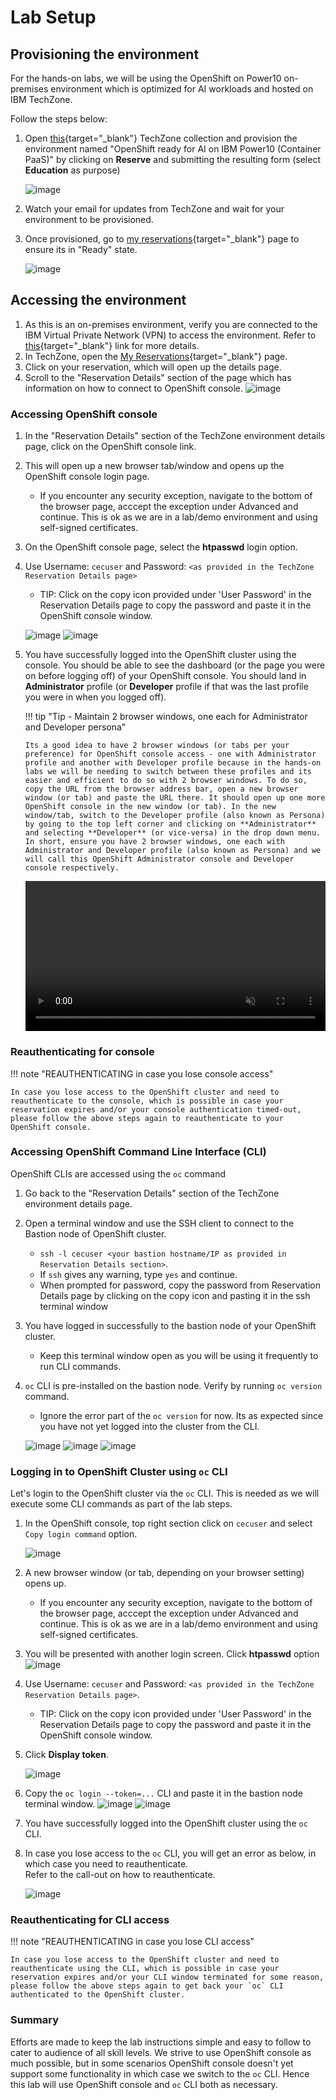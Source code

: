# Lab Setup

## Provisioning the environment

For the hands-on labs, we will be using the OpenShift on Power10 on-premises environment which is optimized for AI workloads and hosted on IBM TechZone.

Follow the steps below:

1. Open [this](https://techzone.ibm.com/collection/generative-ai-demos-on-ibm-power/environments){target="_blank"} TechZone collection and provision the environment named "OpenShift ready for AI on IBM Power10 (Container PaaS)" by clicking on **Reserve** and submitting the resulting form (select **Education** as purpose)
   
     ![image](https://github.com/user-attachments/assets/7e141798-b557-4584-928d-7ad0ecd24c8c)
   
3. Watch your email for updates from TechZone and wait for your environment to be provisioned.   
4. Once provisioned, go to [my reservations](https://techzone.ibm.com/my/reservations){target="_blank"} page to ensure its in "Ready" state.

     ![image](https://github.com/user-attachments/assets/18e24261-143b-4912-b8ec-285fc6fce394)

## Accessing the environment

1. As this is an on-premises environment, verify you are connected to the IBM Virtual Private Network (VPN) to access the environment. Refer to [this](https://github.com/IBM/itz-support-public/blob/main/IBM-On-premise/IBM-On-premise-Runbooks/configure-vpn.md){target="_blank"} link for more details.
2. In TechZone, open the [My Reservations](https://techzone.ibm.com/my/reservations){target="_blank"} page.
3. Click on your reservation, which will open up the details page.
4. Scroll to the "Reservation Details" section of the page which has information on how to connect to OpenShift console.
   ![image](https://github.com/user-attachments/assets/9e7df820-6a8b-4cc6-9ca3-b2a8cdc7decb)

### Accessing OpenShift console

1. In the "Reservation Details" section of the TechZone environment details page, click on the OpenShift console link.
2. This will open up a new browser tab/window and opens up the OpenShift console login page.
      - If you encounter any security exception, navigate to the bottom of the browser page, acccept the exception under Advanced and continue. This is ok as we are in a lab/demo environment and using self-signed certificates.
4. On the OpenShift console page, select the **htpasswd** login option.
5. Use Username: `cecuser` and Password: `<as provided in the TechZone Reservation Details page>`
      - TIP: Click on the copy icon provided under 'User Password' in the Reservation Details page to copy the password and paste it in the OpenShift console window.

     ![image](https://github.com/user-attachments/assets/b31a361a-b69a-4872-b5a7-a71db2f8f52f)
     ![image](https://github.com/user-attachments/assets/2700ebb0-bf81-4f3f-938d-3ae8a48e7473)

7. You have successfully logged into the OpenShift cluster using the console. You should be able to see the dashboard (or the page you were on before logging off) of your OpenShift console. You should land in **Administrator** profile (or **Developer** profile if that was the last profile you were in when you logged off).
   
   !!! tip "Tip - Maintain 2 browser windows, one each for Administrator and Developer persona"
   
       Its a good idea to have 2 browser windows (or tabs per your preference) for OpenShift console access - one with Administrator profile and another with Developer profile because in the hands-on labs we will be needing to switch between these profiles and its easier and efficient to do so with 2 browser windows. To do so, copy the URL from the browser address bar, open a new browser window (or tab) and paste the URL there. It should open up one more OpenShift console in the new window (or tab). In the new window/tab, switch to the Developer profile (also known as Persona) by going to the top left corner and clicking on **Administrator** and selecting **Developer** (or vice-versa) in the drop down menu. In short, ensure you have 2 browser windows, one each with Administrator and Developer profile (also known as Persona) and we will call this OpenShift Administrator console and Developer console respectively.

   <video style="width:100%" muted="true" autoplay="true" loop="true" controls="" alt="type:video">
      <source src="https://github.com/user-attachments/assets/a622a195-00a6-4950-b2e5-686b04fa3401" type="video/mp4">
   </video>
     
### Reauthenticating for console

!!! note "REAUTHENTICATING in case you lose console access"
   
    In case you lose access to the OpenShift cluster and need to reauthenticate to the console, which is possible in case your reservation expires and/or your console authentication timed-out, please follow the above steps again to reauthenticate to your OpenShift console.

### Accessing OpenShift Command Line Interface (CLI)

OpenShift CLIs are accessed using the `oc` command

1. Go back to the "Reservation Details" section of the TechZone environment details page.
2. Open a terminal window and use the SSH client to connect to the Bastion node of OpenShift cluster.
      - `ssh -l cecuser <your bastion hostname/IP as provided in Reservation Details section>`.
      - If `ssh` gives any warning, type `yes` and continue.
      - When prompted for password, copy the password from Reservation Details page by clicking on the copy icon and pasting it in the ssh terminal window
3. You have logged in successfully to the bastion node of your OpenShift cluster.
      - Keep this terminal window open as you will be using it frequently to run CLI commands.
4. `oc` CLI is pre-installed on the bastion node. Verify by running `oc version` command.
      - Ignore the error part of the `oc version` for now. Its as expected since you have not yet logged into the cluster from the CLI.
     
      ![image](https://github.com/user-attachments/assets/0e41ba9f-9f36-41d1-89a2-2116babbacdb)
      ![image](https://github.com/user-attachments/assets/576d86f0-8873-492c-8b13-9433c9f25604)
      ![image](https://github.com/user-attachments/assets/770257da-8d44-4d21-9860-7c6200afd3b6)

### Logging in to OpenShift Cluster using `oc` CLI
Let's login to the OpenShift cluster via the `oc` CLI. This is needed as we will execute some CLI commands as part of the lab steps.

1. In the OpenShift console, top right section click on `cecuser` and select `Copy login command` option.
   
     ![image](https://github.com/user-attachments/assets/64cf7f76-5bb1-477b-9f2c-45451fc80fa3)
   
3. A new browser window (or tab, depending on your browser setting) opens up.
      - If you encounter any security exception, navigate to the bottom of the browser page, acccept the exception under Advanced and continue. This is ok as we are in a lab/demo environment and using self-signed certificates.
4. You will be presented with another login screen. Click **htpasswd** option
   ![image](https://github.com/user-attachments/assets/c3151615-24ba-44ea-8d71-783d39e4ccfb)
5. Use Username: `cecuser` and Password: `<as provided in the TechZone Reservation Details page>`.
      - TIP: Click on the copy icon provided under 'User Password' in the Reservation Details page to copy the password and paste it in the OpenShift console window.
6. Click **Display token**.
   
     ![image](https://github.com/user-attachments/assets/4af10efe-22fc-4d01-86a7-44e2fbbdd10d)
   
7. Copy the `oc login --token=...` CLI and paste it in the bastion node terminal window.
     ![image](https://github.com/user-attachments/assets/75ad62a0-d0a0-45f6-8797-fedad6e5877a)
     ![image](https://github.com/user-attachments/assets/a2753a4c-86d6-49ca-96c8-54f3ed7dbac5)
8. You have successfully logged into the OpenShift cluster using the `oc` CLI.
9. In case you lose access to the `oc` CLI, you will get an error as below, in which case you need to reauthenticate.<br>
   Refer to the call-out on how to reauthenticate.

     ![image](https://github.com/user-attachments/assets/a1e8d00c-64d0-41ab-997c-540378df0544)
   
### Reauthenticating for CLI access

!!! note "REAUTHENTICATING in case you lose CLI access"
      
    In case you lose access to the OpenShift cluster and need to reauthenticate using the CLI, which is possible in case your reservation expires and/or your CLI window terminated for some reason, please follow the above steps again to get back your `oc` CLI authenticated to the OpenShift cluster.

### Summary
Efforts are made to keep the lab instructions simple and easy to follow to cater to audience of all skill levels.
We strive to use OpenShift console as much possible, but in some scenarios OpenShift console doesn't yet support some functionality in which case we switch to the `oc` CLI. Hence this lab will use OpenShift console and `oc` CLI both as necessary.

